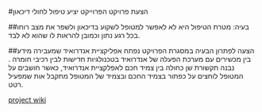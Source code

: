 #הצעת פרויקט
הפרוייקט יציע טיפול לחולי דיכאון

##בעיה: 
מטרת הטיפול היא לא לאפשר למטופל לשקוע בדיכאון ולשפר את מצב רוחו בכל רגע נתון וכמובן להראות לו שהוא לא לבד.

##הצעה לפתרון הבעיה 
במסגרת הפרויקט נפתח אפליקציית אנדרואיד שמעבירה מידע בין מכשירים עם מערכת הפעלה של אנדרואיד בטכנולגיות חדישות לבין רכיבי חומרה  .
נבנה תקשורת שן כחולה בין צמיד חכם לאפלקציית אנדרואיד, כאשר חושבים על המטופל לוחצים על כפתור בצמיד החכם ובצמיד של המטופל מתקבל אות שמפעיל רטט.


[project wiki](https://github.com/ofirch/project/wiki/System-improvement-in-depressed--patients)








